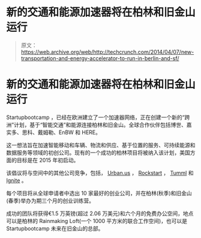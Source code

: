 # 新的交通和能源加速器将在柏林和旧金山运行 

> 原文：<https://web.archive.org/web/http://techcrunch.com/2014/04/07/new-transportation-and-energy-accelerator-to-run-in-berlin-and-sf/>

# 新的交通和能源加速器将在柏林和旧金山运行

Startupbootcamp ，已经在欧洲建立了一个加速器网络，正在创建一个新的“跨洲”计划，基于“智能交通”和能源连接柏林和旧金山。全球合作伙伴包括博世、嘉实多、思科、戴姆勒、EnBW 和 HERE。

这一想法旨在加速智能移动和车辆、物流和供应、基于位置的服务、可持续能源和数据服务等领域的初创公司。现有的一个成功的柏林项目将被纳入该计划，美国方面的目标是在 2015 年初启动。

该倡议将与空间中的其他公司竞争，包括， [Urban.us](https://web.archive.org/web/20230129085058/http://urban.us/) ， [Rockstart](https://web.archive.org/web/20230129085058/http://rockstart.com/accelerator/smart-energy-program/) ， [Tumml](https://web.archive.org/web/20230129085058/https://angel.co/tumml-summer-2014-cohort/apply) 和 [Ignite](https://web.archive.org/web/20230129085058/http://ignitesocialenterprise.com/challenge/) 。

每个项目将从全球申请者中选出 10 家最好的创业公司，并在柏林(秋季)和旧金山(春季)举办为期三个月的创业训练营。

成功的团队将获得€1.5 万英镑(超过 2.06 万美元)和六个月的免费办公空间，地点可以是柏林的 Rainmaking Loft(一个 1000 平方米的联合工作空间)，也可以是 Startupbootcamp 未来在旧金山的总部。